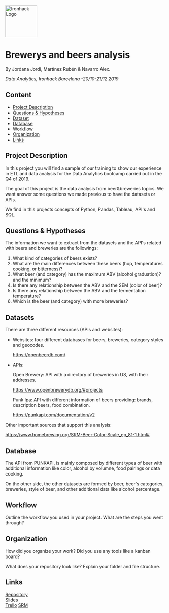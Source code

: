 <img src="https://bit.ly/2VnXWr2" alt="Ironhack Logo" width="100"/>

# Brewerys and beers analysis
By Jordana Jordi, Martínez Rubén & Navarro Alex.

*Data Analytics, Ironhack Barcelona -20/10-21/12 2019*

## Content
- [Project Description](#project-description)
- [Questions & Hypotheses](#questions-hypotheses)
- [Dataset](#dataset)
- [Database](#database)
- [Workflow](#workflow)
- [Organization](#organization)
- [Links](#links)

## Project Description
In this project you will find a sample of our training to show our experience in ETL and data analysis for the Data Analytics bootcamp carried out in the Q4 of 2019.

The goal of this project is the data analysis from beer&breweries topics. We want answer some questions we made previous to have the datasets or APIs.

We find in this projects concepts of Python, Pandas, Tableau, API's and SQL.

## Questions & Hypotheses
The information we want to extract from the datasets and the API's related with beers and breweries are the followings:

1. What kind of categories of beers exists?
2. What are the main differences between these beers (hop, temperatures cooking, or bitterness)?
3. What beer (and category) has the maximum ABV (alcohol graduation)? and the minimum?
4. Is there any relationship between the ABV and the SEM (color of beer)?
5. Is there any relationship between the ABV and the fermentation temperature?
6. Which is the beer (and category) with more breweries?

## Datasets
There are three different resources (APIs and websites):

- Websites: four different databases for beers, breweries, category styles and geocodes.

    https://openbeerdb.com/

- APIs:

    Open Brewery: API with a directory of breweries in US, with their addresses. 
    
    https://www.openbrewerydb.org/#projects


    Punk Ipa: API with different information of beers providing: brands, description beers, food combination.
    
    https://punkapi.com/documentation/v2

Other important sources that support this analysis:

https://www.homebrewing.org/SRM-Beer-Color-Scale_ep_81-1.html#

## Database
The API from PUNKAPI, is mainly composed by different types of beer with additional information like color, alcohol by volumne, food pairings or data cooking. 

On the other side, the other datasets are formed by beer, beer's categories, breweries, style of beer, and other additional data like alcohol percentage.

## Workflow
Outline the workflow you used in your project. What are the steps you went through?

## Organization
How did you organize your work? Did you use any tools like a kanban board?

What does your repository look like? Explain your folder and file structure.

## Links

[Repository](https://github.com/rubenmartinezlorente/Project-Week-3-Data-Thieves)  
[Slides](https://slides.com/)  
[Trello](https://trello.com/b/RV54bqoU/project-3-brewery-data-analysis)
[SRM](https://en.wikipedia.org/wiki/Beer_measurement)
